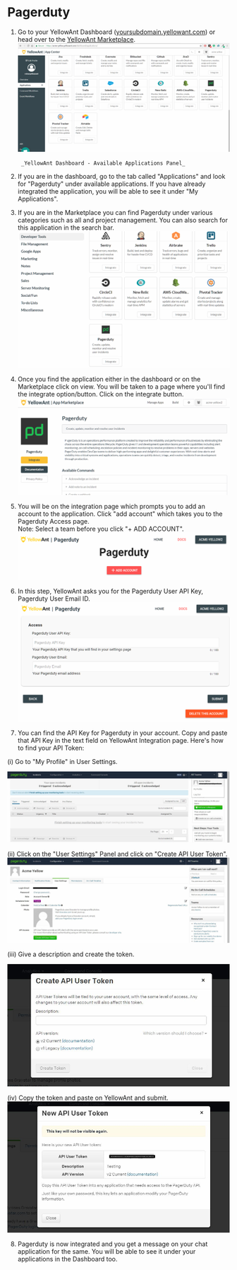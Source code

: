 # Pagerduty

1. Go to your YellowAnt Dashboard \([yoursubdomain.yellowant.com](https://github.com/yellowanthq/yellowant-help-center/tree/bdad19066023aa6a8b667a1d6f05b72945b49759/yoursubdomain.yellowant.com)\) or head over to the [YellowAnt Marketplace](https://www.yellowant.com/marketplace). ![](../../.gitbook/assets/airtable1.png)

        _YellowAnt Dashboard - Available Applications Panel_

2. If you are in the dashboard, go to the tab called "Applications" and look for "Pagerduty" under available applications. If you have already integrated the application, you will be able to see it under "My Applications".

3. If you are in the Marketplace you can find Pagerduty under various categories such as all and project management. You can also search for this application in the search bar.  
![](../../.gitbook/assets/pagerduty3.png)

4. Once you find the application either in the dashboard or on the Marketplace click on view. You will be taken to a page where you'll find the integrate option/button. Click on the integrate button.  
![](../../.gitbook/assets/pagerduty.png)

5. You will be on the integration page which prompts you to add an account to the application. Click "add account" which takes you to the Pagerduty Access page.  
Note: Select a team before you click "+ ADD ACCOUNT".  
![](../../.gitbook/assets/pagerduty4.png)

6. In this step, YellowAnt asks you for the Pagerduty User API Key, Pagerduty User Email ID.  
![](../../.gitbook/assets/pagerduty5.png)

7. You can find the API Key for Pagerduty in your account. Copy and paste that API Key in the text field on YellowAnt Integration page. Here's how to find your API Token:

\(i\) Go to "My Profile" in User Settings.

![](../../.gitbook/assets/pagerduty6.JPG)

\(ii\) Click on the "User Settings" Panel and click on "Create API User Token".  
![](../../.gitbook/assets/pagerduty7.JPG)

\(iii\) Give a description and create the token.

![](../../.gitbook/assets/pagerduty8.JPG)

\(iv\) Copy the token and paste on YellowAnt and submit.![](../../.gitbook/assets/pagerduty9.JPG)

8. Pagerduty is now integrated and you get a message on your chat application for the same. You will be able to see it under your applications in the Dashboard too.

